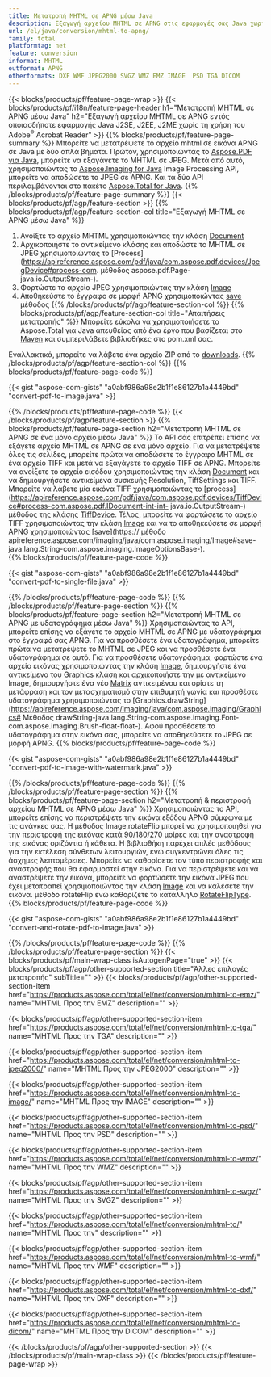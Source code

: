 ```yaml
---
title: Μετατροπή MHTML σε APNG μέσω Java
description: Εξαγωγή αρχείου MHTML σε APNG στις εφαρμογές σας Java χωρίς να χρησιμοποιήσετε καμία εφαρμογή τρίτου μέρους
url: /el/java/conversion/mhtml-to-apng/
family: total
platformtag: net
feature: conversion
informat: MHTML
outformat: APNG
otherformats: DXF WMF JPEG2000 SVGZ WMZ EMZ IMAGE  PSD TGA DICOM
---
```

{{< blocks/products/pf/feature-page-wrap >}}
{{< blocks/products/pf/i18n/feature-page-header h1="Μετατροπή MHTML σε APNG μέσω Java" h2="Εξαγωγή αρχείου MHTML σε APNG εντός οποιασδήποτε εφαρμογής Java J2SE, J2EE, J2ME χωρίς τη χρήση του Adobe<sup>&reg;</sup> Acrobat Reader" >}}
{{% blocks/products/pf/feature-page-summary %}}
Μπορείτε να μετατρέψετε το αρχείο mhtml σε εικόνα APNG σε Java με δύο απλά βήματα. Πρώτον, χρησιμοποιώντας το [Aspose.PDF για Java](https://products.aspose.com/pdf/java/), μπορείτε να εξαγάγετε το MHTML σε JPEG. Μετά από αυτό, χρησιμοποιώντας το [Aspose.Imaging for Java](https://products.aspose.com/imaging/java/) Image Processing API, μπορείτε να αποδώσετε το JPEG σε APNG. Και τα δύο API περιλαμβάνονται στο πακέτο [Aspose.Total for Java](https://products.aspose.com/total/java/).
{{% /blocks/products/pf/feature-page-summary  %}}
{{< blocks/products/pf/agp/feature-section >}}
{{% blocks/products/pf/agp/feature-section-col title="Εξαγωγή MHTML σε APNG μέσω Java" %}}
1. Ανοίξτε το αρχείο MHTML χρησιμοποιώντας την κλάση [Document](https://apireference.aspose.com/pdf/java/com.aspose.pdf/Document)
2. Αρχικοποιήστε το αντικείμενο κλάσης και αποδώστε το MHTML σε JPEG χρησιμοποιώντας το [Process](https://apireference.aspose.com/pdf/java/com.aspose.pdf.devices/JpegDevice#process-com. μέθοδος aspose.pdf.Page-java.io.OutputStream-).
3. Φορτώστε το αρχείο JPEG χρησιμοποιώντας την κλάση [Image](https://apireference.aspose.com/imaging/java/com.aspose.imaging/Image)
4. Αποθηκεύστε το έγγραφο σε μορφή APNG χρησιμοποιώντας [save](https://apireference.aspose.com/imaging/java/com.aspose.imaging/Image#save-java.lang.String-com.aspose.imaging.ImageOptionsBase-) μέθοδος
{{% /blocks/products/pf/agp/feature-section-col %}}
{{% blocks/products/pf/agp/feature-section-col title="Απαιτήσεις μετατροπής" %}}
Μπορείτε εύκολα να χρησιμοποιήσετε το Aspose.Total για Java απευθείας από ένα έργο που βασίζεται στο [Maven](https://repository.aspose.com/webapp/#/artifacts/browse/tree/General/repo/com/aspose/aspose-total) και συμπεριλάβετε βιβλιοθήκες στο pom.xml σας.

Εναλλακτικά, μπορείτε να λάβετε ένα αρχείο ZIP από το [downloads](https://downloads.aspose.com/total/java).
{{% /blocks/products/pf/agp/feature-section-col %}}
{{% blocks/products/pf/feature-page-code %}}

{{< gist "aspose-com-gists" "a0abf986a98e2b1f1e86127b1a4449bd" "convert-pdf-to-image.java" >}}


{{% /blocks/products/pf/feature-page-code %}}
{{< /blocks/products/pf/agp/feature-section >}}
{{% blocks/products/pf/feature-page-section  h2="Μετατροπή MHTML σε APNG σε ένα μόνο αρχείο μέσω Java" %}}
Το API σάς επιτρέπει επίσης να εξάγετε αρχείο MHTML σε APNG σε ένα μόνο αρχείο. Για να μετατρέψετε όλες τις σελίδες, μπορείτε πρώτα να αποδώσετε το έγγραφο MHTML σε ένα αρχείο TIFF και μετά να εξαγάγετε το αρχείο TIFF σε APNG. Μπορείτε να ανοίξετε το αρχείο εισόδου χρησιμοποιώντας την κλάση [Document](https://apireference.aspose.com/pdf/java/com.aspose.pdf/Document) και να δημιουργήσετε αντικείμενα συσκευής Resolution, TiffSettings και TIFF. Μπορείτε να λάβετε μία εικόνα TIFF χρησιμοποιώντας το [process](https://apireference.aspose.com/pdf/java/com.aspose.pdf.devices/TiffDevice#process-com.aspose.pdf.IDocument-int-int- java.io.OutputStream-) μέθοδος της κλάσης [TiffDevice](https://apireference.aspose.com/pdf/java/com.aspose.pdf.devices/TiffDevice). Τέλος, μπορείτε να φορτώσετε το αρχείο TIFF χρησιμοποιώντας την κλάση [Image](https://apireference.aspose.com/imaging/java/com.aspose.imaging/Image) και να το αποθηκεύσετε σε μορφή APNG χρησιμοποιώντας [save](https:// μέθοδο apireference.aspose.com/imaging/java/com.aspose.imaging/Image#save-java.lang.String-com.aspose.imaging.ImageOptionsBase-).  
{{% blocks/products/pf/feature-page-code %}}

{{< gist "aspose-com-gists" "a0abf986a98e2b1f1e86127b1a4449bd" "convert-pdf-to-single-file.java" >}}

{{% /blocks/products/pf/feature-page-code  %}}
{{% /blocks/products/pf/feature-page-section %}}
{{% blocks/products/pf/feature-page-section  h2="Μετατροπή MHTML σε APNG με υδατογράφημα μέσω Java" %}}
Χρησιμοποιώντας το API, μπορείτε επίσης να εξάγετε το αρχείο MHTML σε APNG με υδατογράφημα στο έγγραφό σας APNG. Για να προσθέσετε ένα υδατογράφημα, μπορείτε πρώτα να μετατρέψετε το MHTML σε JPEG και να προσθέσετε ένα υδατογράφημα σε αυτό. Για να προσθέσετε υδατογράφημα, φορτώστε ένα αρχείο εικόνας χρησιμοποιώντας την κλάση [Image](https://apireference.aspose.com/imaging/java/com.aspose.imaging/Image), δημιουργήστε ένα αντικείμενο του [Graphics](https://apireference.aspose.com/imaging/java/com.aspose.imaging/Graphics) κλάση και αρχικοποιήστε την με αντικείμενο Image, δημιουργήστε ένα νέο [Matrix](https://apireference.aspose.com/imaging/java/com.aspose.imaging/Matrix) αντικειμένου και ορίστε τη μετάφραση και τον μετασχηματισμό στην επιθυμητή γωνία και προσθέστε υδατογράφημα χρησιμοποιώντας το [Graphics.drawString](https://apireference.aspose.com/imaging/java/com.aspose.imaging/Graphics# Μέθοδος drawString-java.lang.String-com.aspose.imaging.Font-com.aspose.imaging.Brush-float-float-). Αφού προσθέσετε το υδατογράφημα στην εικόνα σας, μπορείτε να αποθηκεύσετε το JPEG σε μορφή APNG. 
{{% blocks/products/pf/feature-page-code %}}

{{< gist "aspose-com-gists" "a0abf986a98e2b1f1e86127b1a4449bd" "convert-pdf-to-image-with-watermark.java" >}}

{{% /blocks/products/pf/feature-page-code  %}}
{{% /blocks/products/pf/feature-page-section %}}
{{% blocks/products/pf/feature-page-section  h2="Μετατροπή & περιστροφή αρχείου MHTML σε APNG μέσω Java" %}}
Χρησιμοποιώντας το API, μπορείτε επίσης να περιστρέψετε την εικόνα εξόδου APNG σύμφωνα με τις ανάγκες σας. Η μέθοδος Image.rotateFlip μπορεί να χρησιμοποιηθεί για την περιστροφή της εικόνας κατά 90/180/270 μοίρες και την αναστροφή της εικόνας οριζόντια ή κάθετα. Η βιβλιοθήκη παρέχει απλές μεθόδους για την εκτέλεση σύνθετων λειτουργιών, ενώ συγκεντρώνει όλες τις άσχημες λεπτομέρειες. Μπορείτε να καθορίσετε τον τύπο περιστροφής και αναστροφής που θα εφαρμοστεί στην εικόνα. Για να περιστρέψετε και να αναστρέψετε την εικόνα, μπορείτε να φορτώσετε την εικόνα JPEG που έχει μετατραπεί χρησιμοποιώντας την κλάση [Image](https://apireference.aspose.com/imaging/java/com.aspose.imaging/Image) και να καλέσετε την εικόνα. μέθοδο rotateFlip ενώ καθορίζετε το κατάλληλο [RotateFlipType](https://apireference.aspose.com/imaging/java/com.aspose.imaging/RotateFlipType). 
{{% blocks/products/pf/feature-page-code %}}

{{< gist "aspose-com-gists" "a0abf986a98e2b1f1e86127b1a4449bd" "convert-and-rotate-pdf-to-image.java" >}}

{{% /blocks/products/pf/feature-page-code  %}}
{{% /blocks/products/pf/feature-page-section %}}
{{< blocks/products/pf/main-wrap-class isAutogenPage="true" >}}
{{< blocks/products/pf/agp/other-supported-section title="Άλλες επιλογές μετατροπής" subTitle="" >}}
{{< blocks/products/pf/agp/other-supported-section-item href="https://products.aspose.com/total/el/net/conversion/mhtml-to-emz/" name="MHTML Προς την EMZ" description="" >}}

{{< blocks/products/pf/agp/other-supported-section-item href="https://products.aspose.com/total/el/net/conversion/mhtml-to-tga/" name="MHTML Προς την TGA" description="" >}}

{{< blocks/products/pf/agp/other-supported-section-item href="https://products.aspose.com/total/el/net/conversion/mhtml-to-jpeg2000/" name="MHTML Προς την JPEG2000" description="" >}}

{{< blocks/products/pf/agp/other-supported-section-item href="https://products.aspose.com/total/el/net/conversion/mhtml-to-image/" name="MHTML Προς την IMAGE" description="" >}}

{{< blocks/products/pf/agp/other-supported-section-item href="https://products.aspose.com/total/el/net/conversion/mhtml-to-psd/" name="MHTML Προς την PSD" description="" >}}

{{< blocks/products/pf/agp/other-supported-section-item href="https://products.aspose.com/total/el/net/conversion/mhtml-to-wmz/" name="MHTML Προς την WMZ" description="" >}}

{{< blocks/products/pf/agp/other-supported-section-item href="https://products.aspose.com/total/el/net/conversion/mhtml-to-svgz/" name="MHTML Προς την SVGZ" description="" >}}

{{< blocks/products/pf/agp/other-supported-section-item href="https://products.aspose.com/total/el/net/conversion/mhtml-to/" name="MHTML Προς την" description="" >}}

{{< blocks/products/pf/agp/other-supported-section-item href="https://products.aspose.com/total/el/net/conversion/mhtml-to-wmf/" name="MHTML Προς την WMF" description="" >}}

{{< blocks/products/pf/agp/other-supported-section-item href="https://products.aspose.com/total/el/net/conversion/mhtml-to-dxf/" name="MHTML Προς την DXF" description="" >}}

{{< blocks/products/pf/agp/other-supported-section-item href="https://products.aspose.com/total/el/net/conversion/mhtml-to-dicom/" name="MHTML Προς την DICOM" description="" >}}


{{< /blocks/products/pf/agp/other-supported-section >}}
{{< /blocks/products/pf/main-wrap-class >}}
{{< /blocks/products/pf/feature-page-wrap >}}